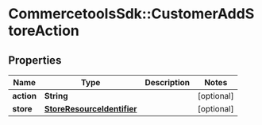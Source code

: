 # CommercetoolsSdk::CustomerAddStoreAction

## Properties
Name | Type | Description | Notes
------------ | ------------- | ------------- | -------------
**action** | **String** |  | [optional] 
**store** | [**StoreResourceIdentifier**](StoreResourceIdentifier.md) |  | [optional] 

